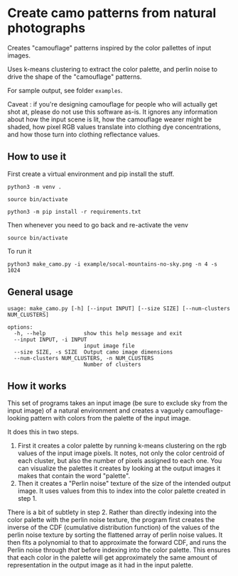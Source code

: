 Create camo patterns from natural photographs
======================

Creates "camouflage" patterns inspired by the color pallettes of input images.

Uses k-means clustering to extract the color palette, and perlin noise to drive the shape of the "camouflage" patterns.

For sample output, see folder `examples`.

Caveat : if you're designing camouflage for people who will actually get shot at, please do not use this software as-is. It ignores any information about how the input scene is lit, how the camouflage wearer might be shaded, how pixel RGB values translate into clothing dye concentrations, and how those turn into clothing reflectance values.

How to use it
---------------

First create a virtual environment and pip install the stuff.

`python3 -m venv .`

`source bin/activate`

`python3 -m pip install -r requirements.txt`

Then whenever you need to go back and re-activate the venv

`source bin/activate`

To run it

`python3 make_camo.py -i example/socal-mountains-no-sky.png -n 4 -s 1024`

General usage
-------------


    usage: make_camo.py [-h] [--input INPUT] [--size SIZE] [--num-clusters NUM_CLUSTERS]
    
    options:
      -h, --help            show this help message and exit
      --input INPUT, -i INPUT
                            input image file
      --size SIZE, -s SIZE  Output camo image dimensions
      --num-clusters NUM_CLUSTERS, -n NUM_CLUSTERS
                            Number of clusters


How it works
------------

This set of programs takes an input image (be sure to exclude sky from the input image) of a natural environment and creates a vaguely camouflage-looking pattern with colors from the palette of the input image.

It does this in two steps.

1. First it creates a color palette by running k-means clustering on the rgb values of the input image pixels. It notes, not only the color centroid of each cluster, but also the number of pixels assigned to each one. You can visualize the palettes it creates by looking at the output images it makes that contain the word "palette".
2. Then it creates a "Perlin noise" texture of the size of the intended output image. It uses values from this to index into the color palette created in step 1.

There is a bit of subtlety in step 2.  Rather than directly indexing into the color palette with the perlin noise texture, the program first creates the inverse of the CDF (cumulative distribution function) of the values of the perlin noise texture by sorting the flattened array of perlin noise values. It then fits a polynomial to that to approximate the forward CDF, and runs the Perlin noise through *that* before indexing into the color palette.  This ensures that each color in the palette will get approximately the same amount of representation in the output image as it had in the input palette.
